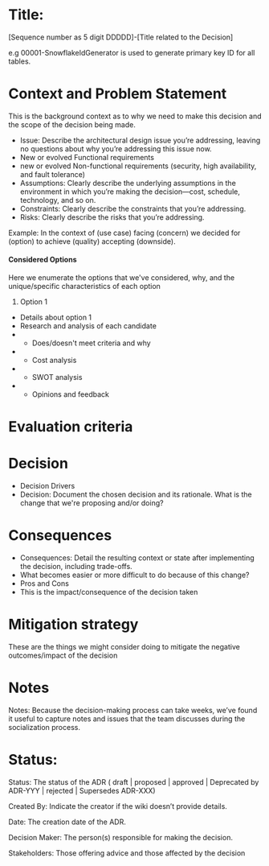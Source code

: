 # Title: 
[Sequence number as 5 digit DDDDD]-[Title related to the Decision]

e.g 00001-SnowflakeIdGenerator is used to generate primary key ID for all tables.

# Context and Problem Statement
This is the background context as to why we need to make this decision and the scope of the decision being made.
- Issue: Describe the architectural design issue you’re addressing, leaving no questions about why you’re addressing this issue now.
- New or evolved Functional requirements 
- new or evolved Non-functional requirements (security, high availability, and fault tolerance)
- Assumptions: Clearly describe the underlying assumptions in the environment in which you’re making the decision—cost, schedule, technology, and so on. 
- Constraints: Clearly describe the constraints that you’re addressing.
- Risks: Clearly describe the risks that you’re addressing.

Example: In the context of (use case) facing (concern) we decided for (option) to achieve (quality) accepting (downside).

#### Considered Options
Here we enumerate the options that we've considered, why, and the unique/specific characteristics of each option

1. Option 1
- Details about option 1
- Research and analysis of each candidate
- - Does/doesn't meet criteria and why
- - Cost analysis
- - SWOT analysis
- - Opinions and feedback


# Evaluation criteria

# Decision
- Decision Drivers
- Decision: Document the chosen decision and its rationale. What is the change that we're proposing and/or doing? 

# Consequences
- Consequences: Detail the resulting context or state after implementing the decision, including trade-offs.
- What becomes easier or more difficult to do because of this change?
- Pros and Cons
- This is the impact/consequence of the decision taken


# Mitigation strategy
These are the things we might consider doing to mitigate the negative outcomes/impact of the decision


# Notes
Notes: Because the decision-making process can take weeks, we’ve found it useful to capture notes and issues that the team discusses during the socialization process.

# Status: 

Status: The status of the ADR ( draft | proposed | approved | Deprecated by ADR-YYY | rejected | Supersedes ADR-XXX)

Created By: Indicate the creator if the wiki doesn’t provide details.

Date: The creation date of the ADR.

Decision Maker: The person(s) responsible for making the decision.

Stakeholders: Those offering advice and those affected by the decision